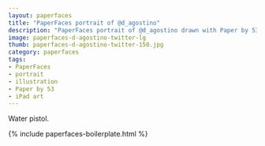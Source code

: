 ```yaml
---
layout: paperfaces
title: "PaperFaces portrait of @d_agostino"
description: "PaperFaces portrait of @d_agostino drawn with Paper by 53 on an iPad."
image: paperfaces-d-agostino-twitter-lg
thumb: paperfaces-d-agostino-twitter-150.jpg
category: paperfaces
tags: 
- PaperFaces
- portrait
- illustration
- Paper by 53
- iPad art
---
```


Water pistol.

{% include paperfaces-boilerplate.html %}